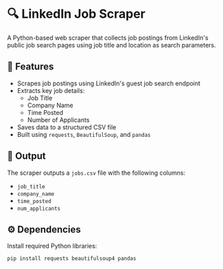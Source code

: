 # 🔍 LinkedIn Job Scraper

A Python-based web scraper that collects job postings from LinkedIn's public job search pages using job title and location as search parameters.

## 📌 Features

- Scrapes job postings using LinkedIn's guest job search endpoint
- Extracts key job details:
  - Job Title
  - Company Name
  - Time Posted
  - Number of Applicants
- Saves data to a structured CSV file
- Built using `requests`, `BeautifulSoup`, and `pandas`

## 📂 Output

The scraper outputs a `jobs.csv` file with the following columns:
- `job_title`
- `company_name`
- `time_posted`
- `num_applicants`

## ⚙️ Dependencies

Install required Python libraries:

```bash
pip install requests beautifulsoup4 pandas
